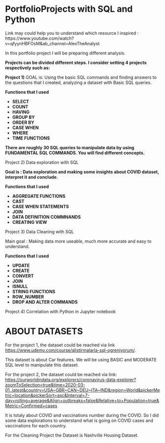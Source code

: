 # PortfolioProjects with SQL and Python
<p>Link may could help you to understand which resource I inspired : https://www.youtube.com/watch?v=qfyynHBFOsM&ab_channel=AlexTheAnalyst</p>

In this portfolio project I will be preparing different analysis.

<b>Projects can be divided different steps. I consider setting 4 projects respectively such as:</b>

<p> <b>Project 1)</b> GOAL is: Using the basic SQL commands and finding answers to the questions that I created, analyzing a dataset with Basic SQL queries.</p>

<b> Functions that I used
* SELECT
* COUNT
* HAVING
* GROUP BY 
* ORDER BY
* CASE WHEN
* WHERE
* TIME FUNCTIONS</b>

<b>There are roughly 30 SQL queries to manipulate data by using FUNDAMENTAL SQL COMMANDS. You will find different concepts.</b>

<p>Project 2) Data exploration with SQL</p>

<b>Goal is : Data exploration and making some insights about COVID dataset, interpret it and conclude.</b>

<b> Functions that I used
* AGGREGATE FUNCTIONS
* CAST
* CASE WHEN STATEMENTS
* JOIN 
* DATA DEFINITION COMMNANDS
* CREATING VIEW</b>


Project 3) Data Cleaning with SQL 

Main goal : Making data more useable, much more accurate and easy to understand.

<b> Functions that I used
* UPDATE
* CREATE
* CONVERT
* JOIN
* ISNULL
* STRING FUNCTIONS
* ROW_NUMBER
* DROP AND ALTER COMMANDS</b>


Project 4) Correlation with Python in Jupyter notebook


# ABOUT DATASETS

For the project 1, the dataset could be reached via link https://www.udemy.com/course/alistirmalarla-sql-ogreniyorum/. 

This dataset is about Car features. We will be using BASIC and MODERATE SQL level to manipulate this dataset.

For the project 2, the dataset could be reached via link:
https://ourworldindata.org/explorers/coronavirus-data-explorer?zoomToSelection=true&time=2020-03-01..latest&country=USA~GBR~CAN~DEU~ITA~IND&region=World&pickerMetric=location&pickerSort=asc&Interval=7-day+rolling+average&Align+outbreaks=false&Relative+to+Population=true&Metric=Confirmed+cases

It is totaly about COVID and vaccinations number during the COVID. So I did some data explorations to understand what is going on COVID cases and vaccinations for each country.

For the Cleaning Project the Dataset is Nashville Housing Dataset.



